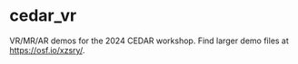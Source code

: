# cedar_vr
VR/MR/AR demos for the 2024 CEDAR workshop.
Find larger demo files at https://osf.io/xzsry/.
